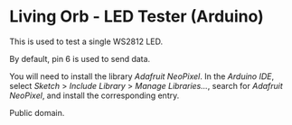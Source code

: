 # Living Orb - LED Tester (Arduino)

This is used to test a single WS2812 LED.

By default, pin 6 is used to send data.

You will need to install the library *Adafruit NeoPixel*. In the *Arduino IDE*, select *Sketch* > *Include Library* > *Manage Libraries...*, search for *Adafruit NeoPixel*, and install the corresponding entry.

Public domain.
